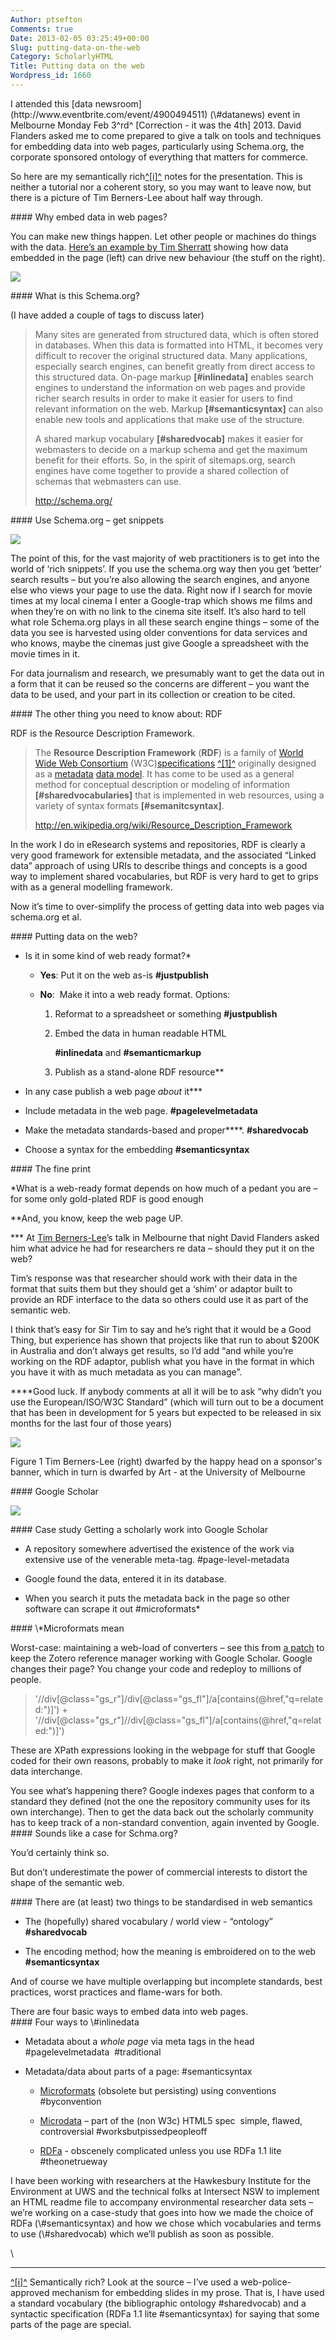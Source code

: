 ```yaml
---
Author: ptsefton
Comments: true
Date: 2013-02-05 03:25:49+00:00
Slug: putting-data-on-the-web
Category: ScholarlyHTML
Title: Putting data on the web
Wordpress_id: 1660
---
```


<article>
<section>
I attended this [data
newsroom](http://www.eventbrite.com/event/4900494511) (\#datanews) event
in Melbourne Monday Feb 3^rd^ [Correction - it was the 4th] 2013. David
Flanders asked me to come prepared to give a talk on tools and
techniques for embedding data into web pages, particularly using
Schema.org, the corporate sponsored ontology of everything that matters
for commerce.

So here are my semantically rich[^[i]^](#_edn1) notes for the
presentation. This is neither a tutorial nor a coherent story, so you
may want to leave now, but there is a picture of Tim Berners-Lee about
half way through.

<section typeof="http://purl.org/ontology/bibo/Slide">
#### Why embed data in web pages?

You can make new things happen. Let other people or machines do things
with the data. [Here’s an example by Tim
Sherratt](http://wraggelabs.com/shed/presentations/ndf2012/storydata/)
showing how data embedded in the page (left) can drive new behaviour
(the stuff on the right).

![](/wp-content/uploads/2013/02/wpid-putting-data-copy.html.html_putting-data-copy_filesimage0021.png)

</section>
<section typeof="http://schema.org/" vocab="http://schema.org/">
#### What is this Schema.org?

(I have added a couple of tags to discuss later)

> Many sites are generated from structured data, which is often stored
> in databases. When this data is formatted into HTML, it becomes very
> difficult to recover the original structured data. Many applications,
> especially search engines, can benefit greatly from direct access to
> this structured data. On-page markup **[\#inlinedata]** enables search
> engines to understand the information on web pages and provide richer
> search results in order to make it easier for users to find relevant
> information on the web. Markup **[\#semanticsyntax]** can also enable
> new tools and applications that make use of the structure.
>
> A shared markup vocabulary **[\#sharedvocab]** makes it easier for
> webmasters to decide on a markup schema and get the maximum benefit
> for their efforts. So, in the spirit of sitemaps.org, search engines
> have come together to provide a shared collection of schemas that
> webmasters can use.
>
> http://schema.org/

</section>
<section typeof="http://purl.org/ontology/bibo/Slide">
#### Use Schema.org – get snippets

![](/wp-content/uploads/2013/02/wpid-putting-data-copy.html.html_putting-data-copy_filesimage0041.png)

</section>
The point of this, for the vast majority of web practitioners is to get
into the world of ‘rich snippets’. If you use the schema.org way then
you get ‘better’ search results – but you’re also allowing the search
engines, and anyone else who views your page to use the data. Right now
if I search for movie times at my local cinema I enter a Google-trap
which shows me films and when they’re on with no link to the cinema site
itself. It’s also hard to tell what role Schema.org plays in all these
search engine things – some of the data you see is harvested using older
conventions for data services and who knows, maybe the cinemas just give
Google a spreadsheet with the movie times in it.

For data journalism and research, we presumably want to get the data out
in a form that it can be reused so the concerns are different – you want
the data to be used, and your part in its collection or creation to be
cited.

<section typeof="http://purl.org/ontology/bibo/Slide">
#### The other thing you need to know about: RDF

RDF is the Resource Description Framework.

> The<span class="apple-converted-space"> </span>**Resource Description
> Framework**<span class="apple-converted-space"> </span>(**RDF**) is a
> family of<span class="apple-converted-space"> </span>[World Wide Web
> Consortium](http://en.wikipedia.org/wiki/World_Wide_Web_Consortium "World Wide Web Consortium")<span
> class="apple-converted-space"> </span>(W3C)[specifications](http://en.wikipedia.org/wiki/Specification "Specification")<span
> class="apple-converted-space"> </span>[^[1]^](http://en.wikipedia.org/wiki/Resource_Description_Framework#cite_note-1)<span
> class="apple-converted-space"> </span>originally designed as a<span
> class="apple-converted-space"> </span>[metadata](http://en.wikipedia.org/wiki/Metadata "Metadata")<span
> class="apple-converted-space"> </span>[data
> model](http://en.wikipedia.org/wiki/Data_model "Data model"). It has
> come to be used as a general method for conceptual description or
> modeling of information **[\#sharedvocabularies]** that is implemented
> in web resources, using a variety of syntax formats
> **[\#semanitcsyntax]**.
>
> <http://en.wikipedia.org/wiki/Resource_Description_Framework>
>
</section>
In the work I do in eResearch systems and repositories, RDF is clearly a
very good framework for extensible metadata, and the associated “Linked
data” approach of using URIs to describe things and concepts is a good
way to implement shared vocabularies, but RDF is very hard to get to
grips with as a general modelling framework.

Now it’s time to over-simplify the process of getting data into web
pages via schema.org et al.

<section typeof="http://purl.org/ontology/bibo/Slide">
#### Putting data on the web?

-   Is it in some kind of web ready format?\*

    -   **Yes**: Put it on the web as-is **\#justpublish**

    -   **No**:  Make it into a web ready format. Options:

        1.  Reformat to a spreadsheet or something **\#justpublish**

        2.  Embed the data in human readable HTML

            **\#inlinedata** and **\#semanticmarkup**  

        3.  Publish as a stand-alone RDF resource\*\*

-   In any case publish a web page *about* it\*\*\*

-   Include metadata in the web page. **\#pagelevelmetadata**

-   Make the metadata standards-based and proper\*\*\*\*.
    **\#sharedvocab**

-   Choose a syntax for the embedding **\#semanticsyntax**

</section>
<section>
#### The fine print

\*What is a web-ready format depends on how much of a pedant you are –
for some only gold-plated RDF is good enough

\*\*And, you know, keep the web page UP.

\*\*\* At [Tim
Berners-Lee](http://en.wikipedia.org/wiki/Tim_Berners-Lee)’s talk in
Melbourne that night David Flanders asked him what advice he had for
researchers re data – should they put it on the web?

Tim’s response was that researcher should work with their data in the
format that suits them but they should get a ‘shim’ or adaptor built to
provide an RDF interface to the data so others could use it as part of
the semantic web.

I think that’s easy for Sir Tim to say and he’s right that it would be a
Good Thing, but experience has shown that projects like that run to
about \$200K in Australia and don’t always get results, so I’d add “and
while you’re working on the RDF adaptor, publish what you have in the
format in which you have it with as much metadata as you can manage”.

\*\*\*\*Good luck. If anybody comments at all it will be to ask “why
didn’t you use the European/ISO/W3C Standard” (which will turn out to be
a document that has been in development for 5 years but expected to be
released in six months for the last four of those years)

![](/wp-content/uploads/2013/02/wpid-putting-data-copy.html.html_putting-data-copy_filesimage0061.png)

Figure 1 Tim Berners-Lee (right) dwarfed by the happy head on a
sponsor's banner, which in turn is dwarfed by Art - at the University of
Melbourne

<section typeof="http://purl.org/ontology/bibo/Slide">
#### Google Scholar

![](/wp-content/uploads/2013/02/wpid-putting-data-copy.html.html_putting-data-copy_filesimage008.png)

</section>
<section typeof="http://purl.org/ontology/bibo/Slide">
#### Case study Getting a scholarly work into Google Scholar

-   A repository somewhere advertised the existence of the work via
    extensive use of the venerable meta-tag. \#page-level-metadata

-   Google found the data, entered it in its database.

-   When you search it puts the metadata back in the page so other
    software can scrape it out \#microformats\*

</section>
<section typeof="http://purl.org/ontology/bibo/Slide">
#### \*Microformats mean

Worst-case: maintaining a web-load of converters – see this from [a
patch](https://github.com/zotero/translators/issues/432) to keep the
Zotero reference manager working with Google Scholar. Google changes
their page? You change your code and redeploy to millions of people.

> '//div[@class="gs\_r"]/div[@class="gs\_fl"]/a[contains(@href,"q=related:")]') +      
> '//div[@class="gs\_r"]//div[@class="gs\_fl"]/a[contains(@href,"q=related:")]')  

These are XPath expressions looking in the webpage for stuff that Google
coded for their own reasons, probably to make it *look* right, not
primarily for data interchange.

</section>
You see what’s happening there? Google indexes pages that conform to a
standard they defined (not the one the repository community uses for its
own interchange). Then to get the data back out the scholarly community
has to keep track of a non-standard convention, again invented by
Google.

<section typeof="http://purl.org/ontology/bibo/Slide">
#### Sounds like a case for Schma.org?

You’d certainly think so.

But don’t underestimate the power of commercial interests to distort the
shape of the semantic web.

</section>
<section typeof="http://purl.org/ontology/bibo/Slide">
#### There are (at least) two things to be standardised in web semantics

-   The (hopefully) shared vocabulary / world view - “ontology”
    **\#sharedvocab**

-   The encoding method; how the meaning is embroidered on to the web
    **\#semanticsyntax**

And of course we have multiple overlapping but incomplete standards,
best practices, worst practices and flame-wars for both.

</section>
There are four basic ways to embed data into web pages.

<section typeof="http://purl.org/ontology/bibo/Slide">
#### Four ways to \#inlinedata

-   Metadata about a *whole page* via meta tags in the head
    \#pagelevelmetadata  \#traditional

-   Metadata/data about parts of a page: \#semanticsyntax

    -   [Microformats](http://en.wikipedia.org/wiki/Microformat)
        (obsolete but persisting) using conventions \#byconvention

    -   [Microdata](http://en.wikipedia.org/wiki/Microdata_(HTML)) –
        part of the (non W3c) HTML5 spec  simple, flawed, controversial
        \#worksbutpissedpeopleoff

    -   [RDFa](http://en.wikipedia.org/wiki/Rdfa) - obscenely
        complicated unless you use RDFa 1.1 lite \#theonetrueway

</section>
</section>
I have been working with researchers at the Hawkesbury Institute for the
Environment at UWS and the technical folks at Intersect NSW to implement
an HTML readme file to accompany environmental researcher data sets –
we’re working on a case-study that goes into how we made the choice of
RDFa (\#semanticsyntax) and how we chose which vocabularies and terms to
use (\#sharedvocab) which we’ll publish as soon as possible.

\

------------------------------------------------------------------------

[^[i]^](#_ednref1) Semantically rich? Look at the source – I’ve used a
web-police-approved mechanism for embedding slides in my prose. That is,
I have used a standard vocabulary (the bibliographic ontology
\#sharedvocab) and a syntactic specification (RDFa 1.1 lite
\#semanticsyntax) for saying that some parts of the page are special.

</section>
</article>

